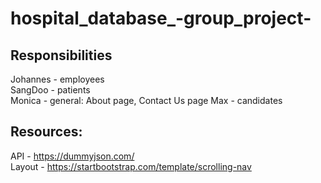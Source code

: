 # hospital_database_-group_project-

## Responsibilities  
  
Johannes - employees  
SangDoo - patients  
Monica - general: About page, Contact Us page
Max - candidates  
  
## Resources:  
  
API - https://dummyjson.com/  
Layout - https://startbootstrap.com/template/scrolling-nav  